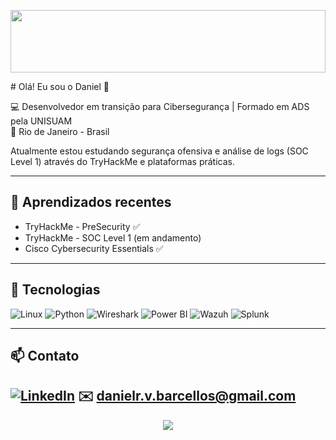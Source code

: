 <p align="center">
  <img src="matrix-banner.gif" width="100%" height="100px" />
</p>
# Olá! Eu sou o Daniel 👋

💻 Desenvolvedor em transição para Cibersegurança | Formado em ADS pela UNISUAM  
📍 Rio de Janeiro - Brasil

Atualmente estou estudando segurança ofensiva e análise de logs (SOC Level 1) através do TryHackMe e plataformas práticas.

---

## 🔐 Aprendizados recentes
- TryHackMe - PreSecurity ✅
- TryHackMe - SOC Level 1 (em andamento)
- Cisco Cybersecurity Essentials ✅

---

## 🚀 Tecnologias
![Linux](https://img.shields.io/badge/Linux-000?style=for-the-badge&logo=linux&logoColor=fff)
![Python](https://img.shields.io/badge/Python-3776AB?style=for-the-badge&logo=python&logoColor=white)
![Wireshark](https://img.shields.io/badge/Wireshark-1679A7?style=for-the-badge&logo=wireshark&logoColor=white)
![Power BI](https://img.shields.io/badge/PowerBI-F2C811?style=for-the-badge&logo=powerbi&logoColor=black)
![Wazuh](https://img.shields.io/badge/Wazuh-005BAC?style=for-the-badge&logo=data:image/png;base64,...)
![Splunk](https://img.shields.io/badge/Splunk-black?style=for-the-badge&logo=splunk)


---

## 📫 Contato
[![LinkedIn](https://img.shields.io/badge/LinkedIn-blue?style=flat&logo=linkedin&logoColor=white)](https://linkedin.com/in/seu-perfil)
✉️ danielr.v.barcellos@gmail.com
---

<p align="center">
  <img src="https://github-readme-stats.vercel.app/api?username=Daniel-Barcellos&show_icons=true&theme=radical" />
</p>
